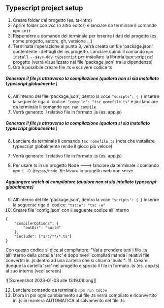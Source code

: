 ## Typescript project setup

1. Creare folder del progetto (es. ts-intro)
2. Aprire folder con vsc (o altro editor) e lanciare da terminale il comando  `npm init`
3. Rispondere a domande del terminale per inserire i dati del progetto (es. nome progetto, autore, git, versione ...)
4. Terminata l'operazione al punto 3, verrà creato un file 'package.json' contentente i dettagli del ns progetto. Lanciare quindi il comando `npm install --save-dev typescript` per installare la libreria typescript nel progetto (verrà visualizzato nel file 'package.json' tra le dipendenze) 
5. Ora è possibile creare file .ts e scrivere codice ts

##### Generare il file js attraverso la compilazione (qualora non si sia installato typescript globalmente )
6. All'interno del file 'package.json', dentro la voce `"scripts": { }` inserire la seguente riga di codice: `"compile": "tsc nomefile.ts"` e poi lanciare da terminale il comando `npm run compile`
7. Verrà generato il relativo file in formato .js (es. app.js)

##### Generare il file js attraverso la compilazione (qualora si sia installato typescript globalmente )
6. Lanciare da terminale il comando `tsc nomefile.ts` (nota che installare typescript globalmente rende il gioco più veloce)
7. Verrà generato il relativo file in formato .js (es. app.js)


8. Per usare ts in un progetto Node  ---> lanciare da terminale il comando `npm i -D @types/node`. Se lavoro in progetto web non serve

##### Aggiungere watch al compilatore (qualora non si sia intallato typescript globalmente)
9. All'interno del file 'package.json', dentro la voce `"scripts": { }` inserire la seguente riga di codice: `"tsc:w": "tsc -w"` 
10. Creare file 'config.json' con il seguente codice all'interno
```
{
	"compilerOptions": {
		"outDir": "build"
	},
	"include": ["src/**/*.ts"]
}
```
Con questo codice si dice al compilatore: "Vai a prendere tutti i file .ts all'interno della cartella 'src' e dopo averli compilati manda i relativi file convertiti in .js dentro ad una cartella che si chiama 'build'".
11. Creare dunque la cartella 'src' nel progetto e sposto il file in formato .ts (es. app.ts) al suo interno   (vedi screen)

![[Screenshot 2023-01-03 alle 13.19.08.png]]

12. Lanciare comando da terminale `npm run tsc:w`
13. D'ora in poi ogni cambiamento sul file .ts verrà compilato e riconvertito in .js in maniera AUTOMATICA al salvamento del file .ts